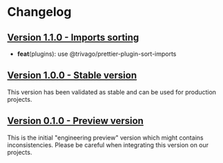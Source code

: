 # Changelog

## [Version 1.1.0 - Imports sorting](https://github.com/csquare-ai/prettier-config/releases/tag/1.1.0)

- **feat**(plugins): use @trivago/prettier-plugin-sort-imports

## [Version 1.0.0 - Stable version](https://github.com/csquare-ai/prettier-config/releases/tag/1.0.0)

This version has been validated as stable and can be used for production projects.

## [Version 0.1.0 - Preview version](https://github.com/csquare-ai/prettier-config/releases/tag/0.1.0)

This is the initial "engineering preview" version which might contains inconsistencies.
Please be careful when integrating this version on our projects.
